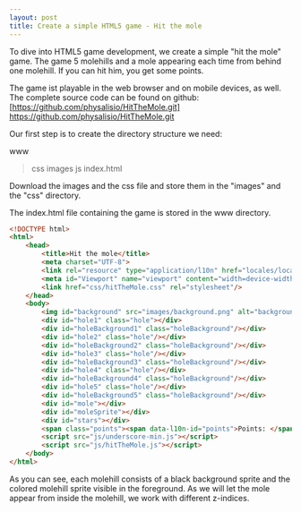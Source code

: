 ```yaml
---
layout: post
title: Create a simple HTML5 game - Hit the mole
---
```


To dive into HTML5 game development, we create a simple "hit the mole" game. The game 5 molehills and a mole appearing each time from behind one molehill. If you can hit him, you get some points.


The game ist playable in the web browser and on mobile devices, as well. The complete source code can be found on github: [https://github.com/physalisio/HitTheMole.git] https://github.com/physalisio/HitTheMole.git

Our first step is to create the directory structure we need:

www
>css
>images
>js
>index.html

Download the images and the css file and store them in the "images" and the "css" directory.

The index.html file containing the game is stored in the www directory.


```html
<!DOCTYPE html>
<html>
    <head>
        <title>Hit the mole</title>
        <meta charset="UTF-8">
        <link rel="resource" type="application/l10n" href="locales/locales.ini" />
        <meta id="Viewport" name="viewport" content="width=device-width,initial-scale=1.0, maximum-scale=1.0, minimum-scale=1.0">
        <link href="css/hitTheMole.css" rel="stylesheet"/>
    </head>
    <body>
        <img id="background" src="images/background.png" alt="background"/>
        <div id="hole1" class="hole"></div>
        <div id="holeBackground1" class="holeBackground"/></div>
        <div id="hole2" class="hole"/></div>
        <div id="holeBackground2" class="holeBackground"/></div>
        <div id="hole3" class="hole"/></div>
        <div id="holeBackground3" class="holeBackground"/></div>
        <div id="hole4" class="hole"/></div>
        <div id="holeBackground4" class="holeBackground"/></div>
        <div id="hole5" class="hole"/></div>
        <div id="holeBackground5" class="holeBackground"/></div>
        <div id="mole"></div>
        <div id="moleSprite"></div>
        <div id="stars"></div>
        <span class="points"><span data-l10n-id="points">Points: </span><span id="points">0</span></span>
        <script src="js/underscore-min.js"></script>
        <script src="js/hitTheMole.js"></script>
    </body>
</html>

```

As you can see, each molehill consists of a black background sprite and the colored molehill sprite visible in the foreground. As we will let the mole appear from inside the molehill, we work with different z-indices. 

